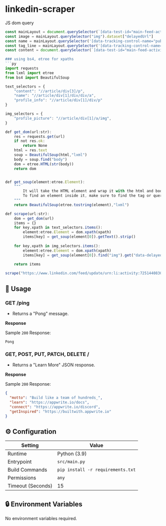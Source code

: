 # linkedin-scraper

JS dom query
```js
const mainLayout = document.querySelector(`[data-test-id="main-feed-activity-card__entity-lockup"]`)
const image = mainLayout.querySelector("img").dataset["delayedUrl"]
const name = mainLayout.querySelector('[data-tracking-control-name="public_post_feed-actor-name"]').innerText
const tag_line = mainLayout.querySelector('[data-tracking-control-name="public_post_feed-actor-name"]').parentElement.nextElementSibling.textContent
const content = document.querySelector(`[data-test-id="main-feed-activity-card__commentary"]`).textContent```

### using bs4, etree for xpaths
```py
import requests
from lxml import etree
from bs4 import BeautifulSoup

text_selectors = {
    "content": "//article/div[3]/p",
    "name": "//article/div[1]/div/div/a",
    "profile_info": "//article/div[1]/div/p"
}

img_selectors = {
    "profile_picture": "//article/div[1]/a/img",
}

def get_dom(url:str):
    res = requests.get(url)
    if not res.ok:
        return None
    html = res.text
    soup = BeautifulSoup(html,"lxml")
    body = soup.find("body")
    dom = etree.HTML(str(body))
    return dom


def get_soup(element:etree.Element):
    """
        It will take the HTML element and wrap it with the html and body and give you a separate html.
        To find an element inside it, make sure to find the tag or query it
    """
    return BeautifulSoup(etree.tostring(element),"lxml")

def scrape(url:str):
    dom = get_dom(url)
    items = {}
    for key,xpath in text_selectors.items():
        element:etree.Element = dom.xpath(xpath)
        items[key] = get_soup(element[0]).getText().strip()
    
    for key,xpath in img_selectors.items():
        element:etree.Element = dom.xpath(xpath)
        items[key] = get_soup(element[0]).find("img").get("data-delayed-url")
    
    return items

scrape("https://www.linkedin.com/feed/update/urn:li:activity:7251440830375206912/")
```

## 🧰 Usage

### GET /ping

- Returns a "Pong" message.

**Response**

Sample `200` Response:

```text
Pong
```

### GET, POST, PUT, PATCH, DELETE /

- Returns a "Learn More" JSON response.

**Response**

Sample `200` Response:

```json
{
  "motto": "Build like a team of hundreds_",
  "learn": "https://appwrite.io/docs",
  "connect": "https://appwrite.io/discord",
  "getInspired": "https://builtwith.appwrite.io"
}
```

## ⚙️ Configuration

| Setting           | Value                             |
| ----------------- | --------------------------------- |
| Runtime           | Python (3.9)                      |
| Entrypoint        | `src/main.py`                     |
| Build Commands    | `pip install -r requirements.txt` |
| Permissions       | `any`                             |
| Timeout (Seconds) | 15                                |

## 🔒 Environment Variables

No environment variables required.

